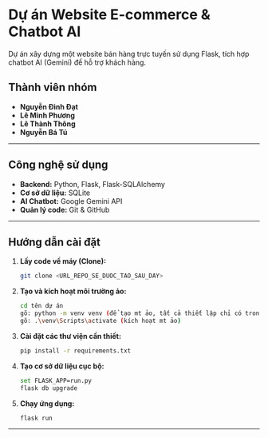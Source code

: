 #  Dự án Website E-commerce & Chatbot AI

Dự án xây dựng một website bán hàng trực tuyến sử dụng Flask, tích hợp chatbot AI (Gemini) để hỗ trợ khách hàng.

## Thành viên nhóm

* **Nguyễn Đình Đạt**
* **Lê Minh Phương** 
* **Lê Thành Thông** 
* **Nguyễn Bá Tú** 

---

##  Công nghệ sử dụng

* **Backend:** Python, Flask, Flask-SQLAlchemy
* **Cơ sở dữ liệu:** SQLite
* **AI Chatbot:** Google Gemini API
* **Quản lý code:** Git & GitHub

---

##  Hướng dẫn cài đặt

1.  **Lấy code về máy (Clone):**
    ```bash
    git clone <URL_REPO_SE_DUOC_TAO_SAU_DAY>
    ```

2.  **Tạo và kích hoạt môi trường ảo:**
    ```bash ( trong terminal ở VSCODE )
    cd tên dự án
    gõ: python -m venv venv (để tạo mt ảo, tất cả thiết lập chỉ có trong mt ảo, ko ảnh hưởng đến bên ngoài)
    gõ: .\venv\Scripts\activate (kích hoạt mt ảo)
    ```

3.  **Cài đặt các thư viện cần thiết:**
    ```bash
    pip install -r requirements.txt
    ```

4.  **Tạo cơ sở dữ liệu cục bộ:**
    ```bash
    set FLASK_APP=run.py
    flask db upgrade
    ```

5.  **Chạy ứng dụng:**
    ```bash
    flask run
    ```

---

